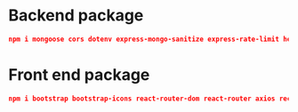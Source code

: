
# Backend package
```json
npm i mongoose cors dotenv express-mongo-sanitize express-rate-limit helmet hpp jsonwebtoken nodemon xss-clean body-parser npm i my-sql
```

# Front end package
```json
npm i bootstrap bootstrap-icons react-router-dom react-router axios recharts localforage react-hot-toast react-sweetalert2 react-code-input read-excel-file export-from-json html-to-image react-tooltip react-window
```

